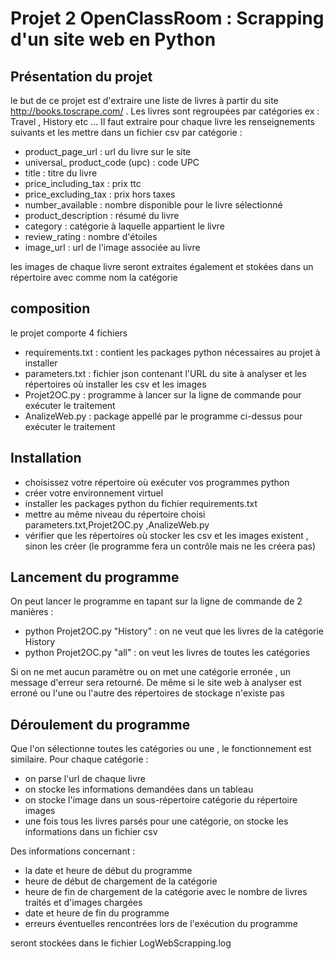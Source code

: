 # Projet 2 OpenClassRoom : Scrapping d'un site web en Python
## Présentation du projet
le but de ce projet est d'extraire une liste de livres à partir du site http://books.toscrape.com/ .
Les livres sont regroupées par catégories ex : Travel , History etc ...
Il faut extraire pour chaque livre les renseignements suivants et les mettre dans un fichier csv par catégorie :
- product_page_url : url du livre sur le site
- universal_ product_code (upc) : code UPC
- title : titre du livre
- price_including_tax : prix ttc
- price_excluding_tax : prix hors taxes
- number_available : nombre disponible pour le livre sélectionné
- product_description : résumé du livre
- category : catégorie à laquelle appartient le livre
- review_rating : nombre d'étoiles
- image_url : url de l'image associée au livre

les images de chaque livre seront extraites également et stokées dans un répertoire avec comme nom la catégorie

## composition 
le projet comporte 4 fichiers
- requirements.txt : contient les packages python nécessaires au projet à installer
- parameters.txt : fichier json contenant l'URL du site à analyser et les répertoires où installer les csv et les images
- Projet2OC.py : programme à lancer sur la ligne de commande pour exécuter le traitement
- AnalizeWeb.py : package appellé par le programme ci-dessus pour exécuter le traitement

## Installation
- choisissez votre répertoire où exécuter vos programmes python
- créer votre environnement virtuel
- installer les packages python du fichier requirements.txt
- mettre au même niveau du répertoire choisi parameters.txt,Projet2OC.py ,AnalizeWeb.py
- vérifier que les répertoires où stocker les csv et les images existent , sinon les créer (le programme fera un contrôle mais ne les créera pas)

## Lancement du programme
On peut lancer le programme en tapant sur la ligne de commande de 2 manières :
- python Projet2OC.py "History" : on ne veut que les livres de la catégorie History
- python Projet2OC.py "all" : on veut les livres de toutes les catégories

Si on ne met aucun paramètre ou on met une catégorie erronée , un message d'erreur sera retourné.
De même si le site web à analyser est erroné ou l'une ou l'autre des répertoires de stockage n'existe pas

## Déroulement du programme
Que l'on sélectionne toutes les catégories ou une , le fonctionnement est similaire.
Pour chaque catégorie :
- on parse l'url de chaque livre
- on stocke les informations demandées dans un tableau
- on stocke l'image dans un sous-répertoire catégorie du répertoire images
- une fois tous les livres parsés pour une catégorie, on stocke les informations dans un fichier csv

Des informations concernant :
- la date et heure de début du programme
- heure de début de chargement de la catégorie
- heure de fin de chargement de la catégorie avec le nombre de livres traités et d'images chargées 
- date et heure de fin du programme
- erreurs éventuelles rencontrées lors de l'exécution du programme

seront stockées dans le fichier LogWebScrapping.log


